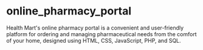# online_pharmacy_portal
Health Mart's online pharmacy portal is a convenient and user-friendly platform for ordering and managing pharmaceutical needs from the comfort of your home, designed using HTML, CSS, JavaScript, PHP, and SQL.
